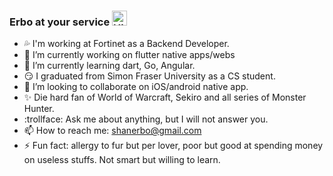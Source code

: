 ### Erbo at your service <img src='https://qpluspicture.oss-cn-beijing.aliyuncs.com/6LjjQA/Hi.gif' alt='Hi' width="24"/> 

- 💦 I'm working at Fortinet as a Backend Developer.
- 🔭 I’m currently working on flutter native apps/webs
- 🌱 I’m currently learning dart, Go, Angular.
- 😏 I graduated from Simon Fraser University as a CS student.
- 👯 I’m looking to collaborate on iOS/android native app.
- ✨ Die hard fan of World of Warcraft, Sekiro and all series of Monster Hunter.
- 	:trollface:  Ask me about anything, but I will not answer you.
- 📫 How to reach me: shanerbo@gmail.com
- ⚡ Fun fact: allergy to fur but per lover, poor but good at spending money on useless stuffs. Not smart but willing to learn.
